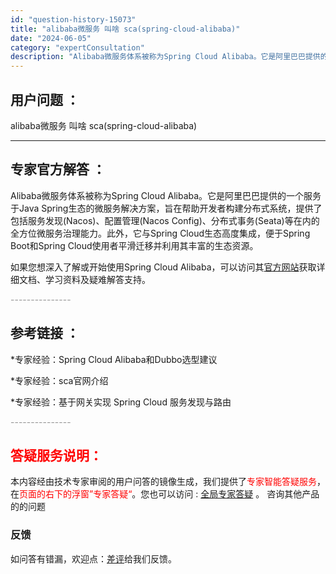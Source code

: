 ```yaml
---
id: "question-history-15073"
title: "alibaba微服务 叫啥 sca(spring-cloud-alibaba)"
date: "2024-06-05"
category: "expertConsultation"
description: "Alibaba微服务体系被称为Spring Cloud Alibaba。它是阿里巴巴提供的一个服务于Java Spring生态的微服务解决方案，旨在帮助开发者构建分布式系统，提供了包括服务发现(Nacos)、配置管理(Nacos Config)、分布式事务(Seata)等在内的全方位微服务治理能力。"
---
```


## 用户问题 ： 
 alibaba微服务 叫啥 sca(spring-cloud-alibaba) 

---------------
## 专家官方解答 ：

Alibaba微服务体系被称为Spring Cloud Alibaba。它是阿里巴巴提供的一个服务于Java Spring生态的微服务解决方案，旨在帮助开发者构建分布式系统，提供了包括服务发现(Nacos)、配置管理(Nacos Config)、分布式事务(Seata)等在内的全方位微服务治理能力。此外，它与Spring Cloud生态高度集成，便于Spring Boot和Spring Cloud使用者平滑迁移并利用其丰富的生态资源。

如果您想深入了解或开始使用Spring Cloud Alibaba，可以访问其[官方网站](https://sca.aliyun.com)获取详细文档、学习资料及疑难解答支持。


<font color="#949494">---------------</font> 


## 参考链接 ：

*专家经验：Spring Cloud Alibaba和Dubbo选型建议 
 
 *专家经验：sca官网介绍 
 
 *专家经验：基于网关实现 Spring Cloud 服务发现与路由 


 <font color="#949494">---------------</font> 
 


## <font color="#FF0000">答疑服务说明：</font> 

本内容经由技术专家审阅的用户问答的镜像生成，我们提供了<font color="#FF0000">专家智能答疑服务</font>，在<font color="#FF0000">页面的右下的浮窗”专家答疑“</font>。您也可以访问 : [全局专家答疑](https://opensource.alibaba.com/chatBot) 。 咨询其他产品的的问题

### 反馈
如问答有错漏，欢迎点：[差评](https://ai.nacos.io/user/feedbackByEnhancerGradePOJOID?enhancerGradePOJOId=15130)给我们反馈。
